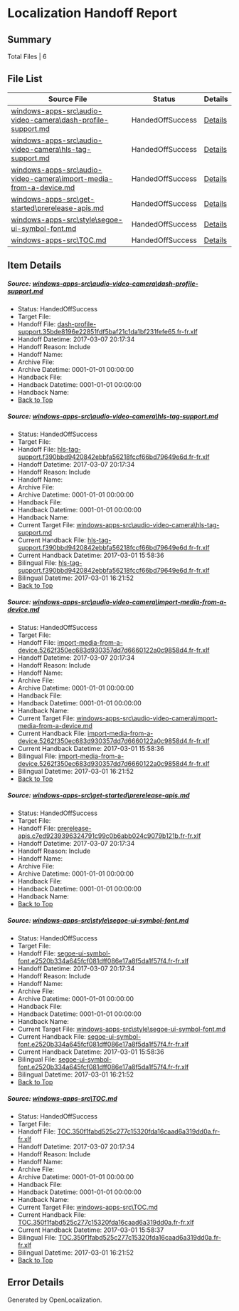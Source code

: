 # <a name='report-top'></a> Localization Handoff Report

## Summary
 Total Files | 6

## File List
 Source File | Status | Details 
 ----------- | ------ | ------- 
 [windows-apps-src\audio-video-camera\dash-profile-support.md](https://cpubwin.visualstudio.com/windows-uwp/_git/windows-uwp/commit/a2112fed89ca3908636ba29d07fe4b9ddb8a50cd?path=windows-apps-src%2Faudio-video-camera%2Fdash-profile-support.md&_a=contents) | HandedOffSuccess | [Details](#9ca8f2d1783a73ae38fed1d3ee1e58b809ddd2aa691)
 [windows-apps-src\audio-video-camera\hls-tag-support.md](https://cpubwin.visualstudio.com/windows-uwp/_git/windows-uwp/commit/a2112fed89ca3908636ba29d07fe4b9ddb8a50cd?path=windows-apps-src%2Faudio-video-camera%2Fhls-tag-support.md&_a=contents) | HandedOffSuccess | [Details](#7bf47b166dfd05b906b37deded909d5a3b26ac6e698)
 [windows-apps-src\audio-video-camera\import-media-from-a-device.md](https://cpubwin.visualstudio.com/windows-uwp/_git/windows-uwp/commit/a2112fed89ca3908636ba29d07fe4b9ddb8a50cd?path=windows-apps-src%2Faudio-video-camera%2Fimport-media-from-a-device.md&_a=contents) | HandedOffSuccess | [Details](#588367c1e4c1676641d57bbd33df6bdaf0c854da704)
 [windows-apps-src\get-started\prerelease-apis.md](https://cpubwin.visualstudio.com/windows-uwp/_git/windows-uwp/commit/a2112fed89ca3908636ba29d07fe4b9ddb8a50cd?path=windows-apps-src%2Fget-started%2Fprerelease-apis.md&_a=contents) | HandedOffSuccess | [Details](#ede7e8d5e9cce39850edbdb70a715d76c78f0c013103)
 [windows-apps-src\style\segoe-ui-symbol-font.md](https://cpubwin.visualstudio.com/windows-uwp/_git/windows-uwp/commit/a2112fed89ca3908636ba29d07fe4b9ddb8a50cd?path=windows-apps-src%2Fstyle%2Fsegoe-ui-symbol-font.md&_a=contents) | HandedOffSuccess | [Details](#669a59227e06a976ee567eeea7717787727a51ff7815)
 [windows-apps-src\TOC.md](https://cpubwin.visualstudio.com/windows-uwp/_git/windows-uwp/commit/a2112fed89ca3908636ba29d07fe4b9ddb8a50cd?path=windows-apps-src%2FTOC.md&_a=contents) | HandedOffSuccess | [Details](#0754dbe256aa5906626e9a97f130d658aa19d06c7846)

## Item Details
##### <a name='9ca8f2d1783a73ae38fed1d3ee1e58b809ddd2aa691'></a> Source: [windows-apps-src\audio-video-camera\dash-profile-support.md](https://cpubwin.visualstudio.com/windows-uwp/_git/windows-uwp/commit/a2112fed89ca3908636ba29d07fe4b9ddb8a50cd?path=windows-apps-src%2Faudio-video-camera%2Fdash-profile-support.md&_a=contents)
* Status: HandedOffSuccess
* Target File: 
* Handoff File: [dash-profile-support.35bde8196e22851fdf5baf21c1da1bf231fefe65.fr-fr.xlf](https://cpubwin.visualstudio.com/windows-uwp/_git/WDCLib.handoff/commit/0ee4eeff353cb9ad2b3c934204d63932246d5f7c?path=ol-handoff%2Fcpubwin%2Fwindows-uwp.fr-fr%2Fmaster%2Fdash-profile-support.35bde8196e22851fdf5baf21c1da1bf231fefe65.fr-fr.xlf&_a=contents)
* Handoff Datetime: 2017-03-07 20:17:34
* Handoff Reason: Include
* Handoff Name: 
* Archive File: 
* Archive Datetime: 0001-01-01 00:00:00
* Handback File: 
* Handback Datetime: 0001-01-01 00:00:00
* Handback Name: 
* [Back to Top](#report-top)

##### <a name='7bf47b166dfd05b906b37deded909d5a3b26ac6e698'></a> Source: [windows-apps-src\audio-video-camera\hls-tag-support.md](https://cpubwin.visualstudio.com/windows-uwp/_git/windows-uwp/commit/a2112fed89ca3908636ba29d07fe4b9ddb8a50cd?path=windows-apps-src%2Faudio-video-camera%2Fhls-tag-support.md&_a=contents)
* Status: HandedOffSuccess
* Target File: 
* Handoff File: [hls-tag-support.f390bbd9420842ebbfa56218fccf66bd79649e6d.fr-fr.xlf](https://cpubwin.visualstudio.com/windows-uwp/_git/WDCLib.handoff/commit/0ee4eeff353cb9ad2b3c934204d63932246d5f7c?path=ol-handoff%2Fcpubwin%2Fwindows-uwp.fr-fr%2Fmaster%2Fhls-tag-support.f390bbd9420842ebbfa56218fccf66bd79649e6d.fr-fr.xlf&_a=contents)
* Handoff Datetime: 2017-03-07 20:17:34
* Handoff Reason: Include
* Handoff Name: 
* Archive File: 
* Archive Datetime: 0001-01-01 00:00:00
* Handback File: 
* Handback Datetime: 0001-01-01 00:00:00
* Handback Name: 
* Current Target File: [windows-apps-src\audio-video-camera\hls-tag-support.md](https://cpubwin.visualstudio.com/windows-uwp/_git/windows-uwp.fr-fr/commit/27921007870483d99d674a8f8bb14d6548e54ec7?path=windows-apps-src%2Faudio-video-camera%2Fhls-tag-support.md&_a=contents)
* Current Handback File: [hls-tag-support.f390bbd9420842ebbfa56218fccf66bd79649e6d.fr-fr.xlf](https://cpubwin.visualstudio.com/windows-uwp/_git/WDCLib.handback/commit/30928a70c7635f46c1585af446479dbfb1fb6240?path=ol-handback%2Fcpubwin%2Fwindows-uwp.fr-fr%2Fmaster%2Fhls-tag-support.f390bbd9420842ebbfa56218fccf66bd79649e6d.fr-fr.xlf&_a=contents)
* Current Handback Datetime: 2017-03-01 15:58:36
* Bilingual File: [hls-tag-support.f390bbd9420842ebbfa56218fccf66bd79649e6d.fr-fr.xlf](https://cpubwin.visualstudio.com/windows-uwp/_git/WDCLib.handback/commit/30928a70c7635f46c1585af446479dbfb1fb6240?path=ol-handback%2Fcpubwin%2Fwindows-uwp.fr-fr%2Fmaster%2Fhls-tag-support.f390bbd9420842ebbfa56218fccf66bd79649e6d.fr-fr.xlf&_a=contents)
* Bilingual Datetime: 2017-03-01 16:21:52
* [Back to Top](#report-top)

##### <a name='588367c1e4c1676641d57bbd33df6bdaf0c854da704'></a> Source: [windows-apps-src\audio-video-camera\import-media-from-a-device.md](https://cpubwin.visualstudio.com/windows-uwp/_git/windows-uwp/commit/a2112fed89ca3908636ba29d07fe4b9ddb8a50cd?path=windows-apps-src%2Faudio-video-camera%2Fimport-media-from-a-device.md&_a=contents)
* Status: HandedOffSuccess
* Target File: 
* Handoff File: [import-media-from-a-device.5262f350ec683d930357dd7d6660122a0c9858d4.fr-fr.xlf](https://cpubwin.visualstudio.com/windows-uwp/_git/WDCLib.handoff/commit/0ee4eeff353cb9ad2b3c934204d63932246d5f7c?path=ol-handoff%2Fcpubwin%2Fwindows-uwp.fr-fr%2Fmaster%2Fimport-media-from-a-device.5262f350ec683d930357dd7d6660122a0c9858d4.fr-fr.xlf&_a=contents)
* Handoff Datetime: 2017-03-07 20:17:34
* Handoff Reason: Include
* Handoff Name: 
* Archive File: 
* Archive Datetime: 0001-01-01 00:00:00
* Handback File: 
* Handback Datetime: 0001-01-01 00:00:00
* Handback Name: 
* Current Target File: [windows-apps-src\audio-video-camera\import-media-from-a-device.md](https://cpubwin.visualstudio.com/windows-uwp/_git/windows-uwp.fr-fr/commit/27921007870483d99d674a8f8bb14d6548e54ec7?path=windows-apps-src%2Faudio-video-camera%2Fimport-media-from-a-device.md&_a=contents)
* Current Handback File: [import-media-from-a-device.5262f350ec683d930357dd7d6660122a0c9858d4.fr-fr.xlf](https://cpubwin.visualstudio.com/windows-uwp/_git/WDCLib.handback/commit/30928a70c7635f46c1585af446479dbfb1fb6240?path=ol-handback%2Fcpubwin%2Fwindows-uwp.fr-fr%2Fmaster%2Fimport-media-from-a-device.5262f350ec683d930357dd7d6660122a0c9858d4.fr-fr.xlf&_a=contents)
* Current Handback Datetime: 2017-03-01 15:58:36
* Bilingual File: [import-media-from-a-device.5262f350ec683d930357dd7d6660122a0c9858d4.fr-fr.xlf](https://cpubwin.visualstudio.com/windows-uwp/_git/WDCLib.handback/commit/30928a70c7635f46c1585af446479dbfb1fb6240?path=ol-handback%2Fcpubwin%2Fwindows-uwp.fr-fr%2Fmaster%2Fimport-media-from-a-device.5262f350ec683d930357dd7d6660122a0c9858d4.fr-fr.xlf&_a=contents)
* Bilingual Datetime: 2017-03-01 16:21:52
* [Back to Top](#report-top)

##### <a name='ede7e8d5e9cce39850edbdb70a715d76c78f0c013103'></a> Source: [windows-apps-src\get-started\prerelease-apis.md](https://cpubwin.visualstudio.com/windows-uwp/_git/windows-uwp/commit/a2112fed89ca3908636ba29d07fe4b9ddb8a50cd?path=windows-apps-src%2Fget-started%2Fprerelease-apis.md&_a=contents)
* Status: HandedOffSuccess
* Target File: 
* Handoff File: [prerelease-apis.c7ed9239396324791c99c0b6abb024c9079b121b.fr-fr.xlf](https://cpubwin.visualstudio.com/windows-uwp/_git/WDCLib.handoff/commit/0ee4eeff353cb9ad2b3c934204d63932246d5f7c?path=ol-handoff%2Fcpubwin%2Fwindows-uwp.fr-fr%2Fmaster%2Fprerelease-apis.c7ed9239396324791c99c0b6abb024c9079b121b.fr-fr.xlf&_a=contents)
* Handoff Datetime: 2017-03-07 20:17:34
* Handoff Reason: Include
* Handoff Name: 
* Archive File: 
* Archive Datetime: 0001-01-01 00:00:00
* Handback File: 
* Handback Datetime: 0001-01-01 00:00:00
* Handback Name: 
* [Back to Top](#report-top)

##### <a name='669a59227e06a976ee567eeea7717787727a51ff7815'></a> Source: [windows-apps-src\style\segoe-ui-symbol-font.md](https://cpubwin.visualstudio.com/windows-uwp/_git/windows-uwp/commit/a2112fed89ca3908636ba29d07fe4b9ddb8a50cd?path=windows-apps-src%2Fstyle%2Fsegoe-ui-symbol-font.md&_a=contents)
* Status: HandedOffSuccess
* Target File: 
* Handoff File: [segoe-ui-symbol-font.e2520b334a645fcf081dff086e17a8f5da1f57f4.fr-fr.xlf](https://cpubwin.visualstudio.com/windows-uwp/_git/WDCLib.handoff/commit/0ee4eeff353cb9ad2b3c934204d63932246d5f7c?path=ol-handoff%2Fcpubwin%2Fwindows-uwp.fr-fr%2Fmaster%2Fsegoe-ui-symbol-font.e2520b334a645fcf081dff086e17a8f5da1f57f4.fr-fr.xlf&_a=contents)
* Handoff Datetime: 2017-03-07 20:17:34
* Handoff Reason: Include
* Handoff Name: 
* Archive File: 
* Archive Datetime: 0001-01-01 00:00:00
* Handback File: 
* Handback Datetime: 0001-01-01 00:00:00
* Handback Name: 
* Current Target File: [windows-apps-src\style\segoe-ui-symbol-font.md](https://cpubwin.visualstudio.com/windows-uwp/_git/windows-uwp.fr-fr/commit/27921007870483d99d674a8f8bb14d6548e54ec7?path=windows-apps-src%2Fstyle%2Fsegoe-ui-symbol-font.md&_a=contents)
* Current Handback File: [segoe-ui-symbol-font.e2520b334a645fcf081dff086e17a8f5da1f57f4.fr-fr.xlf](https://cpubwin.visualstudio.com/windows-uwp/_git/WDCLib.handback/commit/30928a70c7635f46c1585af446479dbfb1fb6240?path=ol-handback%2Fcpubwin%2Fwindows-uwp.fr-fr%2Fmaster%2Fsegoe-ui-symbol-font.e2520b334a645fcf081dff086e17a8f5da1f57f4.fr-fr.xlf&_a=contents)
* Current Handback Datetime: 2017-03-01 15:58:36
* Bilingual File: [segoe-ui-symbol-font.e2520b334a645fcf081dff086e17a8f5da1f57f4.fr-fr.xlf](https://cpubwin.visualstudio.com/windows-uwp/_git/WDCLib.handback/commit/30928a70c7635f46c1585af446479dbfb1fb6240?path=ol-handback%2Fcpubwin%2Fwindows-uwp.fr-fr%2Fmaster%2Fsegoe-ui-symbol-font.e2520b334a645fcf081dff086e17a8f5da1f57f4.fr-fr.xlf&_a=contents)
* Bilingual Datetime: 2017-03-01 16:21:52
* [Back to Top](#report-top)

##### <a name='0754dbe256aa5906626e9a97f130d658aa19d06c7846'></a> Source: [windows-apps-src\TOC.md](https://cpubwin.visualstudio.com/windows-uwp/_git/windows-uwp/commit/a2112fed89ca3908636ba29d07fe4b9ddb8a50cd?path=windows-apps-src%2FTOC.md&_a=contents)
* Status: HandedOffSuccess
* Target File: 
* Handoff File: [TOC.350f1fabd525c277c15320fda16caad6a319dd0a.fr-fr.xlf](https://cpubwin.visualstudio.com/windows-uwp/_git/WDCLib.handoff/commit/0ee4eeff353cb9ad2b3c934204d63932246d5f7c?path=ol-handoff%2Fcpubwin%2Fwindows-uwp.fr-fr%2Fmaster%2FTOC.350f1fabd525c277c15320fda16caad6a319dd0a.fr-fr.xlf&_a=contents)
* Handoff Datetime: 2017-03-07 20:17:34
* Handoff Reason: Include
* Handoff Name: 
* Archive File: 
* Archive Datetime: 0001-01-01 00:00:00
* Handback File: 
* Handback Datetime: 0001-01-01 00:00:00
* Handback Name: 
* Current Target File: [windows-apps-src\TOC.md](https://cpubwin.visualstudio.com/windows-uwp/_git/windows-uwp.fr-fr/commit/27921007870483d99d674a8f8bb14d6548e54ec7?path=windows-apps-src%2FTOC.md&_a=contents)
* Current Handback File: [TOC.350f1fabd525c277c15320fda16caad6a319dd0a.fr-fr.xlf](https://cpubwin.visualstudio.com/windows-uwp/_git/WDCLib.handback/commit/30928a70c7635f46c1585af446479dbfb1fb6240?path=ol-handback%2Fcpubwin%2Fwindows-uwp.fr-fr%2Fmaster%2FTOC.350f1fabd525c277c15320fda16caad6a319dd0a.fr-fr.xlf&_a=contents)
* Current Handback Datetime: 2017-03-01 15:58:37
* Bilingual File: [TOC.350f1fabd525c277c15320fda16caad6a319dd0a.fr-fr.xlf](https://cpubwin.visualstudio.com/windows-uwp/_git/WDCLib.handback/commit/30928a70c7635f46c1585af446479dbfb1fb6240?path=ol-handback%2Fcpubwin%2Fwindows-uwp.fr-fr%2Fmaster%2FTOC.350f1fabd525c277c15320fda16caad6a319dd0a.fr-fr.xlf&_a=contents)
* Bilingual Datetime: 2017-03-01 16:21:52
* [Back to Top](#report-top)


## Error Details

Generated by OpenLocalization.
